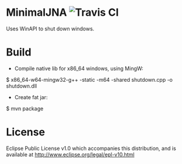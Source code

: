 MinimalJNA ![Travis CI](https://travis-ci.org/Treehopper/MinimalJNA.png?branch=master "Build Status")
==========
Uses WinAPI to shut down windows.

Build
===================
* Compile native lib for x86_64 windows, using MingW:

$ x86_64-w64-mingw32-g++ -static -m64 -shared shutdown.cpp -o shutdown.dll

* Create fat jar:

$ mvn package

License
===================
Eclipse Public License v1.0 which accompanies this distribution, and is available at  http://www.eclipse.org/legal/epl-v10.html
